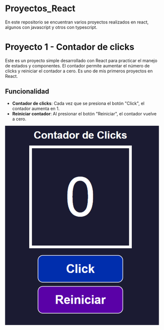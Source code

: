 # Proyectos_React
En este repositorio se encuentran varios proyectos realizados en react, algunos con javascript y otros con typescript.

# Proyecto 1 - Contador de clicks
Este es un proyecto simple desarrollado con React para practicar el manejo de estados y componentes. El contador permite aumentar el número de clicks y reiniciar el contador a cero. Es uno de mis primeros proyectos en React.

## Funcionalidad
- **Contador de clicks**: Cada vez que se presiona el botón "Click", el contador aumenta en 1.
- **Reiniciar contador**: Al presionar el botón "Reiniciar", el contador vuelve a cero.

![Imagen proyecto 1](https://github.com/Balti2003/Proyectos_React/blob/main/p1_ts_contador_clicks/img/contador-captura.png?raw=true)

